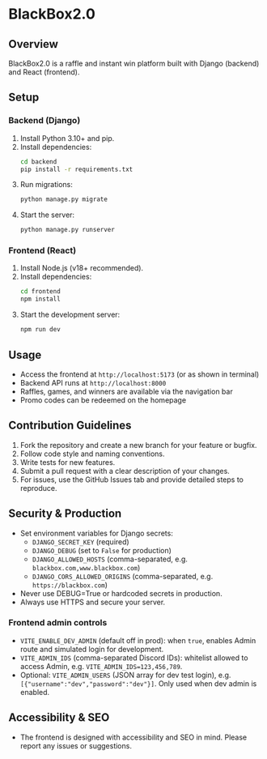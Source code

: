 # BlackBox2.0

## Overview
BlackBox2.0 is a raffle and instant win platform built with Django (backend) and React (frontend).

## Setup

### Backend (Django)
1. Install Python 3.10+ and pip.
2. Install dependencies:
   ```bash
   cd backend
   pip install -r requirements.txt
   ```
3. Run migrations:
   ```bash
   python manage.py migrate
   ```
4. Start the server:
   ```bash
   python manage.py runserver
   ```

### Frontend (React)
1. Install Node.js (v18+ recommended).
2. Install dependencies:
   ```bash
   cd frontend
   npm install
   ```
3. Start the development server:
   ```bash
   npm run dev
   ```

## Usage
- Access the frontend at `http://localhost:5173` (or as shown in terminal)
- Backend API runs at `http://localhost:8000`
- Raffles, games, and winners are available via the navigation bar
- Promo codes can be redeemed on the homepage

## Contribution Guidelines
1. Fork the repository and create a new branch for your feature or bugfix.
2. Follow code style and naming conventions.
3. Write tests for new features.
4. Submit a pull request with a clear description of your changes.
5. For issues, use the GitHub Issues tab and provide detailed steps to reproduce.

## Security & Production
- Set environment variables for Django secrets:
  - `DJANGO_SECRET_KEY` (required)
  - `DJANGO_DEBUG` (set to `False` for production)
  - `DJANGO_ALLOWED_HOSTS` (comma-separated, e.g. `blackbox.com,www.blackbox.com`)
  - `DJANGO_CORS_ALLOWED_ORIGINS` (comma-separated, e.g. `https://blackbox.com`)
- Never use DEBUG=True or hardcoded secrets in production.
- Always use HTTPS and secure your server.

### Frontend admin controls
- `VITE_ENABLE_DEV_ADMIN` (default off in prod): when `true`, enables Admin route and simulated login for development.
- `VITE_ADMIN_IDS` (comma-separated Discord IDs): whitelist allowed to access Admin, e.g. `VITE_ADMIN_IDS=123,456,789`.
- Optional: `VITE_ADMIN_USERS` (JSON array for dev test login), e.g. `[{"username":"dev","password":"dev"}]`. Only used when dev admin is enabled.

## Accessibility & SEO
- The frontend is designed with accessibility and SEO in mind. Please report any issues or suggestions.

